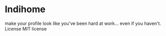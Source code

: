 # Indihome
make your profile look like you've been hard at work... even if you haven't.  License  MIT license
